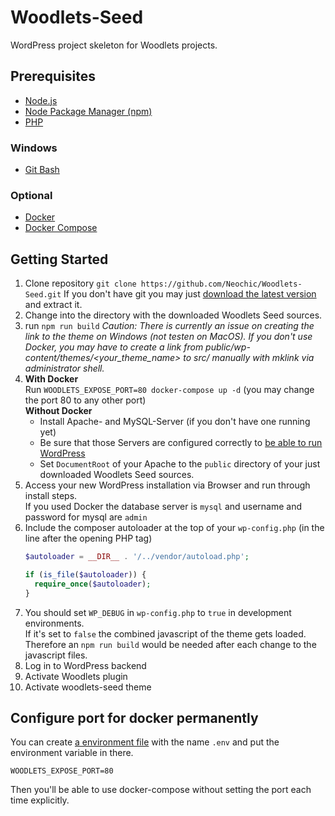 # Woodlets-Seed
WordPress project skeleton for Woodlets projects.

## Prerequisites
* [Node.js](https://nodejs.org/)
* [Node Package Manager (npm)](https://www.npmjs.com/)
* [PHP](http://www.php.net/)

### Windows
* [Git Bash](https://git-for-windows.github.io/)

### Optional
* [Docker](https://docs.docker.com/)
* [Docker Compose](https://docs.docker.com/compose/)

## Getting Started
1. Clone repository ```git clone https://github.com/Neochic/Woodlets-Seed.git```
   If you don't have git you may just [download the latest version](https://github.com/Neochic/Woodlets/archive/master.zip) and extract it.
2. Change into the directory with the downloaded Woodlets Seed sources.
3. run ```npm run build```
   *Caution: There is currently an issue on creating the link to the theme on Windows (not testen on MacOS). If you don't use Docker, you may have to create a link from public/wp-content/themes/<your_theme_name> to src/ manually with mklink via administrator shell.*
4. **With Docker**  
   Run ```WOODLETS_EXPOSE_PORT=80 docker-compose up -d``` (you may change the port 80 to any other port)  
   **Without Docker**
   * Install Apache- and MySQL-Server (if you don't have one running yet)
   * Be sure that those Servers are configured correctly to [be able to run WordPress](https://wordpress.org/about/requirements/)
   * Set ```DocumentRoot``` of your Apache to the ```public``` directory of your just downloaded Woodlets Seed sources.
5. Access your new WordPress installation via Browser and run through install steps.  
   If you used Docker the database server is ```mysql``` and username and password for mysql are ```admin```
6. Include the composer autoloader at the top of your ```wp-config.php``` (in the line after the opening PHP tag)
   ```php
   $autoloader = __DIR__ . '/../vendor/autoload.php';

   if (is_file($autoloader)) {
     require_once($autoloader);
   }
   ```
7. You should set ```WP_DEBUG``` in ```wp-config.php``` to ```true``` in development environments.  
   If it's set to ```false``` the combined javascript of the theme gets loaded. Therefore an ```npm run build``` would be needed after each change to the javascript files.
8. Log in to WordPress backend
9. Activate Woodlets plugin
10. Activate woodlets-seed theme


## Configure port for docker permanently
You can create [a environment file](https://docs.docker.com/compose/env-file/) with the name ```.env``` and put the environment variable in there.
```
WOODLETS_EXPOSE_PORT=80
```
Then you'll be able to use docker-compose without setting the port each time explicitly.
